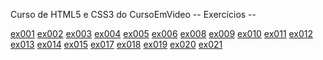 Curso de HTML5 e CSS3 do CursoEmVideo
 -- Exercícios --

  <a href="https://orlugro.github.io/html-css/exercicios/ex001/index.html">ex001</a>
  <a href="https://orlugro.github.io/html-css/exercicios/ex002/index.html"  target="_blank">ex002</a>
  <a href="https://orlugro.github.io/html-css/exercicios/ex003/index.html"  target="_blank">ex003</a>
  <a href="https://orlugro.github.io/html-css/exercicios/ex004/index.html"  target="_blank">ex004</a>
  <a href="https://orlugro.github.io/html-css/exercicios/ex005/desafio005/index.html"  target="_blank">ex005</a>
  <a href="https://orlugro.github.io/html-css/exercicios/ex006/index.html"  target="_blank">ex006</a>
  <a href="https://orlugro.github.io/html-css/exercicios/ex008/index.html"  target="_blank">ex008</a>
  <a href="https://orlugro.github.io/html-css/exercicios/ex009/index.html"  target="_blank">ex009</a>
  <a href="https://orlugro.github.io/html-css/exercicios/ex010/index.html"  target="_blank">ex010</a>
  <a href="https://orlugro.github.io/html-css/exercicios/ex011/index.html"  target="_blank">ex011</a>
  <a href="https://orlugro.github.io/html-css/exercicios/ex012/index.html"  target="_blank">ex012</a>
  <a href="https://orlugro.github.io/html-css/exercicios/ex013/index.html"  target="_blank">ex013</a>
  <a href="https://orlugro.github.io/html-css/exercicios/ex014/index.html"  target="_blank">ex014</a>
  <a href="https://orlugro.github.io/html-css/exercicios/ex015/index.html"  target="_blank">ex015</a>
  <a href="https://orlugro.github.io/html-css/exercicios/ex017/index.html"  target="_blank">ex017</a>
  <a href="https://orlugro.github.io/html-css/exercicios/ex018/index.html"  target="_blank">ex018</a>
  <a href="https://orlugro.github.io/html-css/exercicios/ex019/index.html"  target="_blank">ex019</a>
  <a href="https://orlugro.github.io/html-css/exercicios/ex020/index.html"  target="_blank">ex020</a>
  <a href="https://orlugro.github.io/html-css/exercicios/ex021/index.html"  target="_blank">ex021</a>